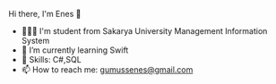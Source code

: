 Hi there, I'm Enes 👋

- 👩🏼‍🎓 I'm student from Sakarya University Management Information System
- 🌱 I’m currently learning Swift
- 🔭 Skills: C#,SQL
- 📫 How to reach me: gumussenes@gmail.com
